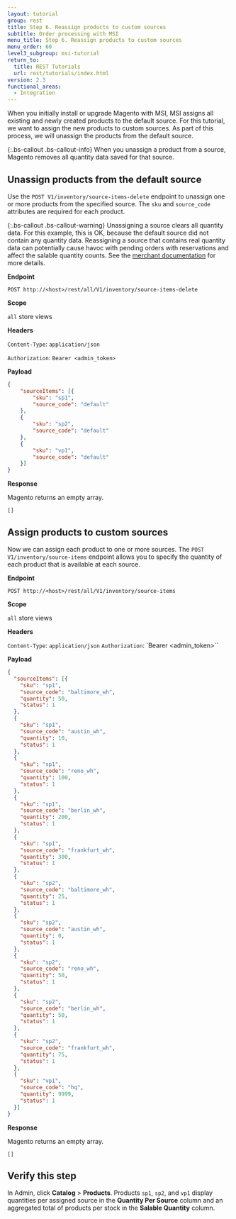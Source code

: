 ```yaml
---
layout: tutorial
group: rest
title: Step 6. Reassign products to custom sources
subtitle: Order processing with MSI
menu_title: Step 6. Reassign products to custom sources
menu_order: 60
level3_subgroup: msi-tutorial
return_to:
  title: REST Tutorials
  url: rest/tutorials/index.html
version: 2.3
functional_areas:
  - Integration
---
```



When you initially install or upgrade Magento with MSI, MSI assigns all existing and newly created products to the default source. For this tutorial, we want to assign the new products to custom sources. As part of this process, we will unassign the products from the default source.

{:.bs-callout .bs-callout-info}
When you unassign a product from a source, Magento removes all quantity data saved for that source.

## Unassign products from the default source

Use the `POST V1/inventory/source-items-delete` endpoint to unassign one or more products from the specified source. The `sku` and `source_code` attributes are required for each product.

{:.bs-callout .bs-callout-warning}
Unassigning a source clears all quantity data. For this example, this is OK, because the default source did not contain any quantity data. Reassigning a source that contains real quantity data can potentially cause havoc with pending orders with reservations and affect the salable quantity counts. See the [merchant documentation](https://github.com/magento-engcom/msi/wiki/Overview) for more details.

**Endpoint**

`POST http://<host>/rest/all/V1/inventory/source-items-delete`

**Scope**

`all` store views

**Headers**

`Content-Type`: `application/json`

`Authorization`: `Bearer <admin_token>`

**Payload**

``` json
{
	"sourceItems": [{
		"sku": "sp1",
		"source_code": "default"
	},
	{
		"sku": "sp2",
		"source_code": "default"
	},
	{
		"sku": "vp1",
		"source_code": "default"
	}]
}
```

**Response**

Magento returns an empty array.

`[]`

## Assign products to custom sources

Now we can assign each product to one or more sources. The `POST V1/inventory/source-items` endpoint allows you to specify the quantity of each product that is available at each source.

**Endpoint**

`POST http://<host>/rest/all/V1/inventory/source-items`

**Scope**

`all` store views

**Headers**

`Content-Type`: `application/json`
`Authorization`: `Bearer <admin_token>``

**Payload**

``` json
{
  "sourceItems": [{
  	"sku": "sp1",
    "source_code": "baltimore_wh",
    "quantity": 50,
    "status": 1
  },
  {
  	"sku": "sp1",
  	"source_code": "austin_wh",
  	"quantity": 10,
  	"status": 1
  },
  {
  	"sku": "sp1",
  	"source_code": "reno_wh",
  	"quantity": 100,
  	"status": 1
  },
  {
  	"sku": "sp1",
  	"source_code": "berlin_wh",
  	"quantity": 200,
  	"status": 1
  },
  {
  	"sku": "sp1",
  	"source_code": "frankfurt_wh",
  	"quantity": 300,
  	"status": 1
  },
  {
  	"sku": "sp2",
  	"source_code": "baltimore_wh",
  	"quantity": 25,
  	"status": 1
  },
  {
  	"sku": "sp2",
  	"source_code": "austin_wh",
  	"quantity": 0,
  	"status": 1
  },
  {
  	"sku": "sp2",
  	"source_code": "reno_wh",
  	"quantity": 50,
  	"status": 1
  },
  {
  	"sku": "sp2",
  	"source_code": "berlin_wh",
  	"quantity": 50,
  	"status": 1
  },
  {
  	"sku": "sp2",
  	"source_code": "frankfurt_wh",
  	"quantity": 75,
  	"status": 1
  },
  {
  	"sku": "vp1",
  	"source_code": "hq",
  	"quantity": 9999,
  	"status": 1
  }]
}
```

**Response**

Magento returns an empty array.

`[]`

## Verify this step

In Admin, click **Catalog** > **Products**.  Products `sp1`, `sp2`, and `vp1` display quantities per assigned source in the **Quantity Per Source** column and an aggregated total of products per stock in the **Salable Quantity** column.
